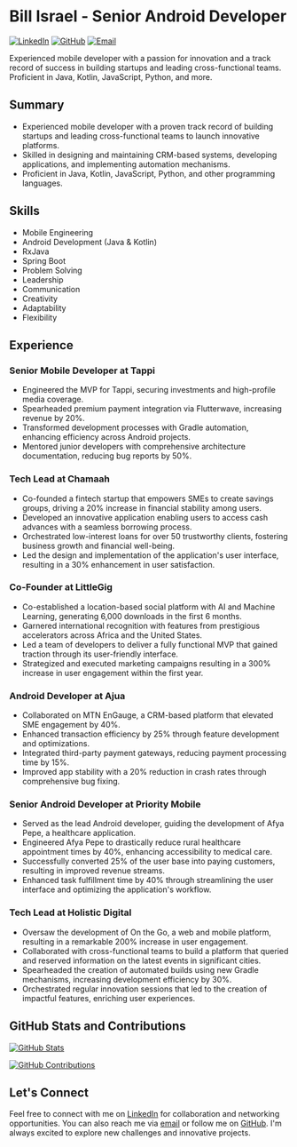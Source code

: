 # Bill Israel - Senior Android Developer

[![LinkedIn](https://img.shields.io/badge/LinkedIn-Connect-blue)](https://www.linkedin.com/in/billisrael/)
[![GitHub](https://img.shields.io/badge/GitHub-Follow-181717)](https://github.com/Billoxinogen18)
[![Email](https://img.shields.io/badge/Email-Contact-brightgreen)](mailto:bisrael88@gmail.com)

Experienced mobile developer with a passion for innovation and a track record of success in building startups and leading cross-functional teams. Proficient in Java, Kotlin, JavaScript, Python, and more.

## Summary

- Experienced mobile developer with a proven track record of building startups and leading cross-functional teams to launch innovative platforms.
- Skilled in designing and maintaining CRM-based systems, developing applications, and implementing automation mechanisms.
- Proficient in Java, Kotlin, JavaScript, Python, and other programming languages.

## Skills

- Mobile Engineering
- Android Development (Java & Kotlin)
- RxJava
- Spring Boot
- Problem Solving
- Leadership
- Communication
- Creativity
- Adaptability
- Flexibility

## Experience

### Senior Mobile Developer at Tappi

- Engineered the MVP for Tappi, securing investments and high-profile media coverage.
- Spearheaded premium payment integration via Flutterwave, increasing revenue by 20%.
- Transformed development processes with Gradle automation, enhancing efficiency across Android projects.
- Mentored junior developers with comprehensive architecture documentation, reducing bug reports by 50%.

### Tech Lead at Chamaah

- Co-founded a fintech startup that empowers SMEs to create savings groups, driving a 20% increase in financial stability among users.
- Developed an innovative application enabling users to access cash advances with a seamless borrowing process.
- Orchestrated low-interest loans for over 50 trustworthy clients, fostering business growth and financial well-being.
- Led the design and implementation of the application's user interface, resulting in a 30% enhancement in user satisfaction.

### Co-Founder at LittleGig

- Co-established a location-based social platform with AI and Machine Learning, generating 6,000 downloads in the first 6 months.
- Garnered international recognition with features from prestigious accelerators across Africa and the United States.
- Led a team of developers to deliver a fully functional MVP that gained traction through its user-friendly interface.
- Strategized and executed marketing campaigns resulting in a 300% increase in user engagement within the first year.

### Android Developer at Ajua

- Collaborated on MTN EnGauge, a CRM-based platform that elevated SME engagement by 40%.
- Enhanced transaction efficiency by 25% through feature development and optimizations.
- Integrated third-party payment gateways, reducing payment processing time by 15%.
- Improved app stability with a 20% reduction in crash rates through comprehensive bug fixing.

### Senior Android Developer at Priority Mobile

- Served as the lead Android developer, guiding the development of Afya Pepe, a healthcare application.
- Engineered Afya Pepe to drastically reduce rural healthcare appointment times by 40%, enhancing accessibility to medical care.
- Successfully converted 25% of the user base into paying customers, resulting in improved revenue streams.
- Enhanced task fulfillment time by 40% through streamlining the user interface and optimizing the application's workflow.

### Tech Lead at Holistic Digital

- Oversaw the development of On the Go, a web and mobile platform, resulting in a remarkable 200% increase in user engagement.
- Collaborated with cross-functional teams to build a platform that queried and reserved information on the latest events in significant cities.
- Spearheaded the creation of automated builds using new Gradle mechanisms, increasing development efficiency by 30%.
- Orchestrated regular innovation sessions that led to the creation of impactful features, enriching user experiences.

## GitHub Stats and Contributions

[![GitHub Stats](https://github-readme-stats.vercel.app/api?username=Billoxinogen18&show_icons=true&theme=radical)](https://github.com/Billoxinogen18)

[![GitHub Contributions](https://github-readme-stats.vercel.app/api/top-langs/?username=Billoxinogen18&layout=compact&theme=radical)](https://github.com/Billoxinogen18)

## Let's Connect

Feel free to connect with me on [LinkedIn](https://www.linkedin.com/in/billisrael/) for collaboration and networking opportunities. You can also reach me via [email](mailto:bisrael88@gmail.com) or follow me on [GitHub](https://github.com/Billoxinogen18). I'm always excited to explore new challenges and innovative projects.
